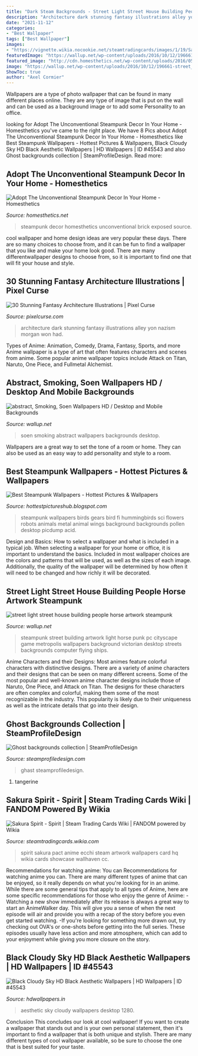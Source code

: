 ```yaml
---
title: "Dark Steam Backgrounds - Street Light Street House Building People Horse Artwork Steampunk"
description: "Architecture dark stunning fantasy illustrations alley yon nazism morgan won had"
date: "2021-11-12"
categories:
- "Best Wallpaper"
tags: ["Best Wallpaper"]
images:
- "https://vignette.wikia.nocookie.net/steamtradingcards/images/1/19/Sakura_Spirit_Artwork_4.jpg/revision/latest?cb=20141029174834"
featuredImage: "https://wallup.net/wp-content/uploads/2016/10/12/196661-street_light-street-house-building-people-horse-artwork-steampunk.jpg"
featured_image: "http://cdn.homesthetics.net/wp-content/uploads/2016/05/How-To-Try-The-Unconventional-Steampunk-Decor-In-Your-Home-HOMESTHETICS-5.jpg"
image: "https://wallup.net/wp-content/uploads/2016/10/12/196661-street_light-street-house-building-people-horse-artwork-steampunk.jpg"
ShowToc: true
author: "Axel Cormier"
---
```





Wallpapers are a type of photo wallpaper that can be found in many different places online. They are any type of image that is put on the wall and can be used as a background image or to add some Personality to an office.

	

		
looking for Adopt The Unconventional Steampunk Decor In Your Home - Homesthetics you've came to the right place. We have 8 Pics about Adopt The Unconventional Steampunk Decor In Your Home - Homesthetics like Best Steampunk Wallpapers - Hottest Pictures &amp; Wallpapers, Black Cloudy Sky HD Black Aesthetic Wallpapers | HD Wallpapers | ID #45543 and also Ghost backgrounds collection | SteamProfileDesign. Read more:
		
    
## Adopt The Unconventional Steampunk Decor In Your Home - Homesthetics

<img loading=lazy src="http://cdn.homesthetics.net/wp-content/uploads/2016/05/How-To-Try-The-Unconventional-Steampunk-Decor-In-Your-Home-HOMESTHETICS-5.jpg" onerror="this.onerror=null;this.src='https://tse4.mm.bing.net/th?id=OIP.-IFBMK40ZTzQi-VdJkTDkwHaLq&amp;pid=15.1';" alt="Adopt The Unconventional Steampunk Decor In Your Home - Homesthetics">

_Source: homesthetics.net_

>steampunk decor homesthetics unconventional brick exposed source. 

	

cool wallpaper and home design ideas are very popular these days. There are so many choices to choose from, and it can be fun to find a wallpaper that you like and make your home look good. There are many differentwallpaper designs to choose from, so it is important to find one that will fit your house and style.

    
## 30 Stunning Fantasy Architecture Illustrations | Pixel Curse

<img loading=lazy src="https://pixelcurse.com/wp-content/uploads/2011/03/dark_alley_24.jpg" onerror="this.onerror=null;this.src='https://tse2.mm.bing.net/th?id=OIP.aADtg3LPOc49gvhP3QkieQHaKI&amp;pid=15.1';" alt="30 Stunning Fantasy Architecture Illustrations | Pixel Curse">

_Source: pixelcurse.com_

>architecture dark stunning fantasy illustrations alley yon nazism morgan won had. 

	

Types of Anime: Animation, Comedy, Drama, Fantasy, Sports, and more
Anime wallpaper is a type of art that often features characters and scenes from anime. Some popular anime wallpaper topics include Attack on Titan, Naruto, One Piece, and Fullmetal Alchemist.

    
## Abstract, Smoking, Soen Wallpapers HD / Desktop And Mobile Backgrounds

<img loading=lazy src="https://wallup.net/wp-content/uploads/2016/01/151198-abstract-smoking-Soen.jpg" onerror="this.onerror=null;this.src='https://tse1.mm.bing.net/th?id=OIP.-TIw5vhfcXmDs_cRRo8C0QHaFM&amp;pid=15.1';" alt="abstract, Smoking, Soen Wallpapers HD / Desktop and Mobile Backgrounds">

_Source: wallup.net_

>soen smoking abstract wallpapers backgrounds desktop. 

	

Wallpapers are a great way to set the tone of a room or home. They can also be used as an easy way to add personality and style to a room.

    
## Best Steampunk Wallpapers - Hottest Pictures &amp; Wallpapers

<img loading=lazy src="http://3.bp.blogspot.com/-gjKjBgFuw-M/T7EUoWqHpxI/AAAAAAAAMzU/dCUFMVJc7G4/s1600/best-Steampunk-+-Wallpapers+(2).jpg" onerror="this.onerror=null;this.src='https://tse1.mm.bing.net/th?id=OIP.gnzy4BduJDlO_vtwLApeWgHaFj&amp;pid=15.1';" alt="Best Steampunk Wallpapers - Hottest Pictures &amp; Wallpapers">

_Source: hottestpictureshub.blogspot.com_

>steampunk wallpapers birds gears bird fi hummingbirds sci flowers robots animals metal animal wings background backgrounds pollen desktop picdump acid. 

	

Design and Basics: How to select a wallpaper and what is included in a typical job.
When selecting a wallpaper for your home or office, it is important to understand the basics. Included in most wallpaper choices are the colors and patterns that will be used, as well as the sizes of each image. Additionally, the quality of the wallpaper will be determined by how often it will need to be changed and how richly it will be decorated.

    
## Street Light Street House Building People Horse Artwork Steampunk

<img loading=lazy src="https://wallup.net/wp-content/uploads/2016/10/12/196661-street_light-street-house-building-people-horse-artwork-steampunk.jpg" onerror="this.onerror=null;this.src='https://tse4.mm.bing.net/th?id=OIP.iLr8rqLpxeMYtmW6uiXWwgHaDP&amp;pid=15.1';" alt="street light street house building people horse artwork steampunk">

_Source: wallup.net_

>steampunk street building artwork light horse punk pc cityscape game metropolis wallpapers background victorian desktop streets backgrounds computer flying ships. 

	

Anime Characters and their Designs: Most animes feature colorful characters with distinctive designs.
There are a variety of anime characters and their designs that can be seen on many different screens. Some of the most popular and well-known anime character designs include those of Naruto, One Piece, and Attack on Titan. The designs for these characters are often complex and colorful, making them some of the most recognizable in the industry. This popularity is likely due to their uniqueness as well as the intricate details that go into their design.

    
## Ghost Backgrounds Collection | SteamProfileDesign

<img loading=lazy src="https://steamprofiledesign.com/wp-content/uploads/2018/06/Fear-the-Ghast.jpg?x20438" onerror="this.onerror=null;this.src='https://tse4.mm.bing.net/th?id=OIP.mJr2kBnA658sNTg5dDT33QHaEK&amp;pid=15.1';" alt="Ghost backgrounds collection | SteamProfileDesign">

_Source: steamprofiledesign.com_

>ghast steamprofiledesign. 

	

1. tangerine 

    
## Sakura Spirit - Spirit | Steam Trading Cards Wiki | FANDOM Powered By Wikia

<img loading=lazy src="https://vignette.wikia.nocookie.net/steamtradingcards/images/1/19/Sakura_Spirit_Artwork_4.jpg/revision/latest?cb=20141029174834" onerror="this.onerror=null;this.src='https://tse1.mm.bing.net/th?id=OIP.uOiOVF1zlQenVEzDHCdRhAHaEK&amp;pid=15.1';" alt="Sakura Spirit - Spirit | Steam Trading Cards Wiki | FANDOM powered by Wikia">

_Source: steamtradingcards.wikia.com_

>spirit sakura pact anime ecchi steam artwork wallpapers card hq wikia cards showcase wallhaven cc. 

	

Recommendations for watching anime: You can
Recommendations for watching anime you can. There are many different types of anime that can be enjoyed, so it really depends on what you're looking for in an anime. While there are some general tips that apply to all types of Anime, here are some specific recommendations for those who enjoy the genre of Anime: 
-Watching a new show immediately after its release is always a great way to start an AnimeWalker day. This will give you a sense of when the next episode will air and provide you with a recap of the story before you even get started watching. 
-If you're looking for something more drawn out, try checking out OVA's or one-shots before getting into the full series. These episodes usually have less action and more atmosphere, which can add to your enjoyment while giving you more closure on the story.

    
## Black Cloudy Sky HD Black Aesthetic Wallpapers | HD Wallpapers | ID #45543

<img loading=lazy src="https://www.hdwallpapers.in/download/black_cloudy_sky_hd_black_aesthetic-1280x720.jpg" onerror="this.onerror=null;this.src='https://tse2.mm.bing.net/th?id=OIP.D8cGSJ1GE3hZr6SEJMeznwHaEK&amp;pid=15.1';" alt="Black Cloudy Sky HD Black Aesthetic Wallpapers | HD Wallpapers | ID #45543">

_Source: hdwallpapers.in_

>aesthetic sky cloudy wallpapers desktop 1280. 

	

Conclusion
This concludes our look at cool wallpaper! If you want to create a wallpaper that stands out and is your own personal statement, then it's important to find a wallpaper that is both unique and stylish. There are many different types of cool wallpaper available, so be sure to choose the one that is best suited for your taste.

